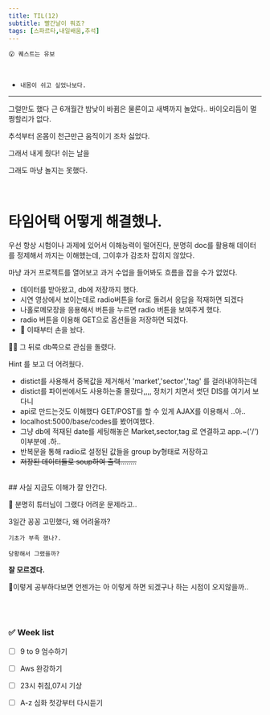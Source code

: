 ```yaml
---
title: TIL(12)
subtitle: 빨간날이 뭐죠?
tags: [스파르타,내일배움,추석]
---
```


```
😮 퀘스트는 유보
```
<br/>

* `내몸이 쉬고 싶었나보다.`

***

그럴만도 했다 근 6개월간 밤낮이 바뀜은 물론이고 새벽까지 놀았다.. 바이오리듬이 멀쩡할리가 없다.

추석부터 온몸이 천근만근 움직이기 조차 싫었다.

그래서 내게 줬다! 쉬는 날을

그래도 마냥 놀지는 못했다.

<br/>

# 타임어택 어떻게 해결했나.

우선 항상 시험이나 과제에 있어서 이해능력이 떨어진다, 분명히 doc를 활용해 데이터를 정제해서 까지는 이해했는데, 그이후가 감조차 잡히지 않았다.

마냥 과거 프로젝트를 열어보고 과거 수업을 들어봐도 흐름을 잡을 수가 없었다.

- 데이터를 받아왔고, db에 저장까지 했다.
- 시연 영상에서 보이는데로 radio버튼을 for로 돌려서 응답을 적재하면 되겠다
- 나홀로메모장을 응용해서 버튼을 누르면 radio 버튼을 보여주게 했다.
- radio 버튼을 이용해 GET으로 옵션들을 저장하면 되겠다.
- 🤪 이때부터 손을 놨다.

😮‍💨 그 뒤로 db쪽으로 관심을 돌렸다.

Hint 를 보고 더 어려웠다.

- distict를 사용해서 중복값을 제거해서 'market','sector','tag' 를 걸러내야하는데
- distict를 파이썬에서도 사용하는줄 몰랐다,,,, 정처기 치면서 썻던 DIS를 여기서 보다니
- api로 만드는것도 이해했다 GET/POST를 할 수 있게 AJAX를 이용해서 ..아..
- localhost:5000/base/codes를 봤어여했다.
- 그냥 db에 적재된 date를 세팅해놓은 Market,sector,tag 로 연결하고 app.~('/') 이부분에 .하..
- 반복문을 통해 radio로 설정된 값들을 group by형태로 저장하고
- ~~저장된 데이터들로 soup하여 출력........~~
<br/>
## 사실 지금도 이해가 잘 안간다.

🧐 분명히 튜터님이 그랬다 어려운 문제라고..

3일간 꽁꽁 고민했다, 왜 어려울까?

`기초가 부족 했나?.`

`당황해서 그랬을까?`

**잘 모르겠다.**

🤔이렇게 공부하다보면 언젠가는 아 이렇게 하면 되겠구나 하는 시점이 오지않을까..

<br/><br/>
### ✅ Week list
- [ ]   9 to 9 엄수하기

- [ ]   Aws 완강하기

- [ ]   23시 취침,07시 기상

- [ ]   A-z 심화 첫강부터 다시듣기
